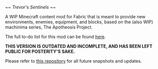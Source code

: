~~ *Trevor's Sentinels* ~~

A WIP Minecraft content mod for Fabric that is meant to provide new environments, enemies, equipment, and blocks, based on the (also WIP) machinima series, The Apotheosis Project.

The full to-do list for this mod can be found [here](https://docs.google.com/spreadsheets/d/1c5sLINbiVJCuTPfkUlGqBPXDHgD1FMjA4WVU7gU_SbA).

**THIS VERSION IS OUTDATED AND INCOMPLETE, AND HAS BEEN LEFT PUBLIC FOR POSTERITY'S SAKE.**

Please refer to [this repository](https://github.com/jainen1/Trevors-Sentinels) for all future snapshots and updates.
